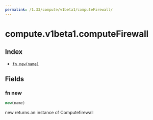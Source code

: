 ```yaml
---
permalink: /1.33/compute/v1beta1/computeFirewall/
---
```


# compute.v1beta1.computeFirewall



## Index

* [`fn new(name)`](#fn-new)

## Fields

### fn new

```ts
new(name)
```

new returns an instance of Computefirewall